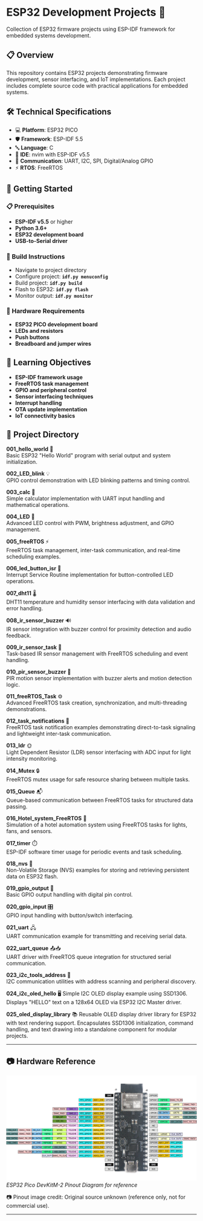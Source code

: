# ESP32 Development Projects 🔧

Collection of ESP32 firmware projects using ESP-IDF framework for embedded systems development.

## 📋 Overview

This repository contains ESP32 projects demonstrating firmware development, sensor interfacing, and IoT implementations. Each project includes complete source code with practical applications for embedded systems.

## 🛠️ Technical Specifications

- 💻 **Platform**: ESP32 PICO
- 🛡️ **Framework**: ESP-IDF 5.5
- 🔤 **Language**: C  
- 📝 **IDE**: nvim with ESP-IDF v5.5
- 📡 **Communication**: UART, I2C, SPI, Digital/Analog GPIO
- ⚡  **RTOS**: FreeRTOS

## 🚀 Getting Started

### 📋 Prerequisites
- **ESP-IDF v5.5** or higher
- **Python 3.6+**
- **ESP32 development board**
- **USB-to-Serial driver**

### 🔨 Build Instructions
- Navigate to project directory
- Configure project: **`idf.py menuconfig`**
- Build project: **`idf.py build`**
- Flash to ESP32: **`idf.py flash`**
- Monitor output: **`idf.py monitor`**


### 🔧 Hardware Requirements

- **ESP32 PICO development board**
- **LEDs and resistors**
- **Push buttons**
- **Breadboard and jumper wires**

## 🎯 Learning Objectives

- **ESP-IDF framework usage**
- **FreeRTOS task management**
- **GPIO and peripheral control**
- **Sensor interfacing techniques**
- **Interrupt handling**
- **OTA update implementation**
- **IoT connectivity basics**


## 📁 Project Directory
**001_hello_world** 🌟  
Basic ESP32 "Hello World" program with serial output and system initialization.

**002_LED_blink** 💡  
GPIO control demonstration with LED blinking patterns and timing control.

**003_calc** 🧮  
Simple calculator implementation with UART input handling and mathematical operations.

**004_LED** 🔆  
Advanced LED control with PWM, brightness adjustment, and GPIO management.

**005_freeRTOS** ⚡  
FreeRTOS task management, inter-task communication, and real-time scheduling examples.

**006_led_button_isr** 🔘  
Interrupt Service Routine implementation for button-controlled LED operations.

**007_dht11** 🌡️  
DHT11 temperature and humidity sensor interfacing with data validation and error handling.

**008_ir_sensor_buzzer** 🔊  
IR sensor integration with buzzer control for proximity detection and audio feedback.

**009_ir_sensor_task** 📡  
Task-based IR sensor management with FreeRTOS scheduling and event handling.

**010_pir_sensor_buzzer** 🚨  
PIR motion sensor implementation with buzzer alerts and motion detection logic.

**011_freeRTOS_Task** ⚙️  
Advanced FreeRTOS task creation, synchronization, and multi-threading demonstrations.

**012_task_notifications** 📩  
FreeRTOS task notification examples demonstrating direct-to-task signaling and lightweight inter-task communication.  

**013_ldr** 🌞  
Light Dependent Resistor (LDR) sensor interfacing with ADC input for light intensity monitoring.  

**014_Mutex** 🔒  
FreeRTOS mutex usage for safe resource sharing between multiple tasks.  

**015_Queue** 📬  
Queue-based communication between FreeRTOS tasks for structured data passing.  

**016_Hotel_system_FreeRTOS** 🏨  
Simulation of a hotel automation system using FreeRTOS tasks for lights, fans, and sensors.  

**017_timer** ⏱️  
ESP-IDF software timer usage for periodic events and task scheduling.  

**018_nvs** 💾  
Non-Volatile Storage (NVS) examples for storing and retrieving persistent data on ESP32 flash.  

**019_gpio_output** 🔌  
Basic GPIO output handling with digital pin control.  

**020_gpio_input** 🎛️  
GPIO input handling with button/switch interfacing.  

**021_uart** 🖧  
UART communication example for transmitting and receiving serial data.  

**022_uart_queue** 📤📥  
UART driver with FreeRTOS queue integration for structured serial communication.  

**023_i2c_tools_address** 🔗  
I2C communication utilities with address scanning and peripheral discovery.  

**024_i2c_oled_hello** 🖥️
Simple I2C OLED display example using SSD1306. Displays "HELLO" text on a 128x64 OLED via ESP32 I2C Master driver.

**025_oled_display_library** 📚
Reusable OLED display driver library for ESP32 with text rendering support. Encapsulates SSD1306 initialization, command handling, and text drawing into a standalone component for modular projects.


---

## 📷 Hardware Reference  

![ESP32 Pico DevKitM-2 Pinout](esp32-pico-devkitm-2-pinout.png)  
*ESP32 Pico DevKitM-2 Pinout Diagram for reference*

📷 Pinout image credit: Original source unknown (reference only, not for commercial use).



---
